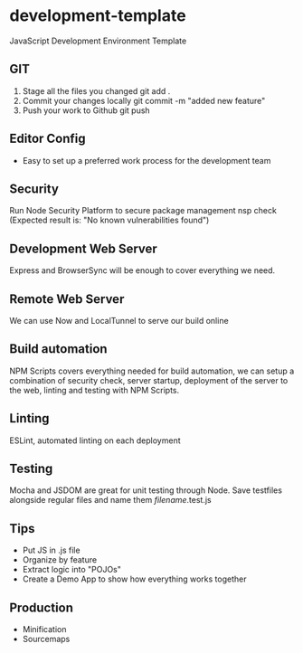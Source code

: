 # development-template
JavaScript Development Environment Template

## GIT
1. Stage all the files you changed
git add .
2. Commit your changes locally
git commit -m "added new feature"
3. Push your work to Github
git push

## Editor Config
- Easy to set up a preferred work process for the development team

## Security
Run Node Security Platform to secure package management
nsp check (Expected result is: "No known vulnerabilities found")

## Development Web Server
Express and BrowserSync will be enough to cover everything we need.

## Remote Web Server
We can use Now and LocalTunnel to serve our build online

## Build automation
NPM Scripts covers everything needed for build automation, we can setup a combination of security check, server startup, deployment of the server to the web, linting and testing with NPM Scripts.

## Linting
ESLint, automated linting on each deployment

## Testing
Mocha and JSDOM are great for unit testing through Node. Save testfiles alongside regular files and name them _filename_.test.js

## Tips
- Put JS in .js file
- Organize by feature
- Extract logic into "POJOs"
- Create a Demo App to show how everything works together

## Production
- Minification
- Sourcemaps

